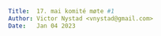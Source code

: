 <!-- prettier-ignore-start -->
```yaml
Title:  17. mai komité møte #1
Author: Victor Nystad <vnystad@gmail.com>
Date:   Jan 04 2023
```
<!-- prettier-ignore-end -->
